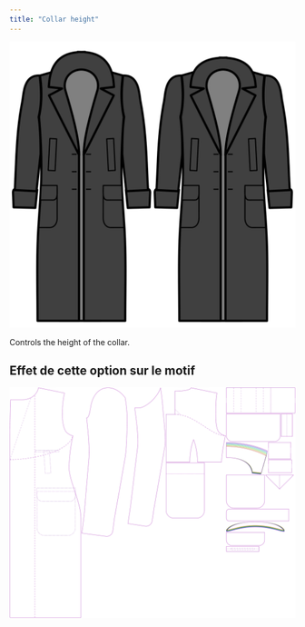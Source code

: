 ```yaml
---
title: "Collar height"
---
```


![Collar height](collarheight.svg)

Controls the height of the collar.

## Effet de cette option sur le motif

![Cette image montre l'effet de cette option en superposant plusieurs variantes qui ont une valeur différente pour cette option](carlton_collarheight_sample.svg "Effet de cette option sur le modèle")
